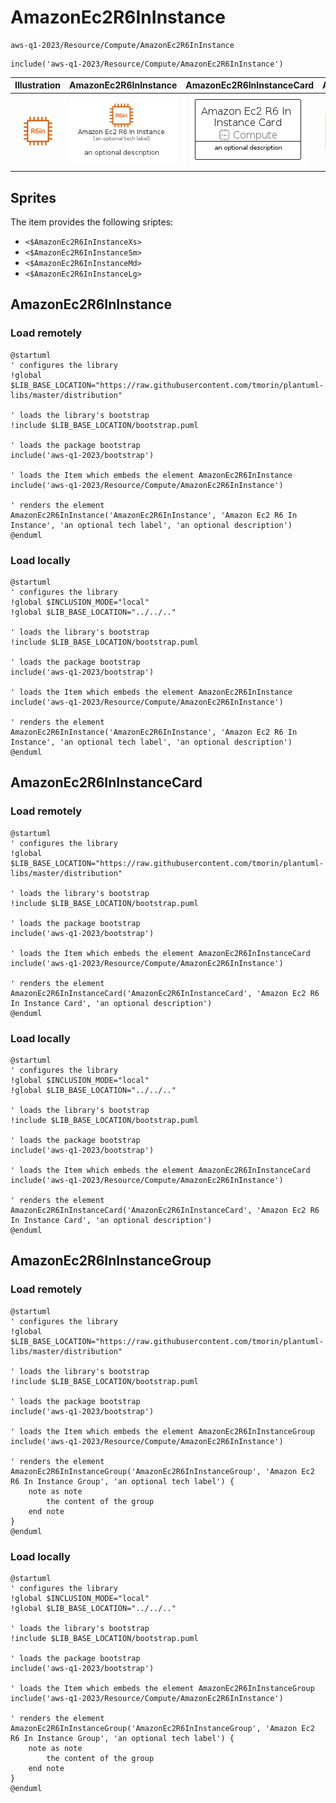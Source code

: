 # AmazonEc2R6InInstance


```text
aws-q1-2023/Resource/Compute/AmazonEc2R6InInstance
```

```text
include('aws-q1-2023/Resource/Compute/AmazonEc2R6InInstance')
```



| Illustration | AmazonEc2R6InInstance | AmazonEc2R6InInstanceCard | AmazonEc2R6InInstanceGroup |
| :---: | :---: | :---: | :---: |
| ![illustration for Illustration](../../../aws-q1-2023/Resource/Compute/AmazonEc2R6InInstance.png) | ![illustration for AmazonEc2R6InInstance](../../../aws-q1-2023/Resource/Compute/AmazonEc2R6InInstance.Local.png) | ![illustration for AmazonEc2R6InInstanceCard](../../../aws-q1-2023/Resource/Compute/AmazonEc2R6InInstanceCard.Local.png) | ![illustration for AmazonEc2R6InInstanceGroup](../../../aws-q1-2023/Resource/Compute/AmazonEc2R6InInstanceGroup.Local.png) |



## Sprites
The item provides the following sriptes:

- `<$AmazonEc2R6InInstanceXs>`
- `<$AmazonEc2R6InInstanceSm>`
- `<$AmazonEc2R6InInstanceMd>`
- `<$AmazonEc2R6InInstanceLg>`





## AmazonEc2R6InInstance

### Load remotely
```plantuml
@startuml
' configures the library
!global $LIB_BASE_LOCATION="https://raw.githubusercontent.com/tmorin/plantuml-libs/master/distribution"

' loads the library's bootstrap
!include $LIB_BASE_LOCATION/bootstrap.puml

' loads the package bootstrap
include('aws-q1-2023/bootstrap')

' loads the Item which embeds the element AmazonEc2R6InInstance
include('aws-q1-2023/Resource/Compute/AmazonEc2R6InInstance')

' renders the element
AmazonEc2R6InInstance('AmazonEc2R6InInstance', 'Amazon Ec2 R6 In Instance', 'an optional tech label', 'an optional description')
@enduml
```

### Load locally
```plantuml
@startuml
' configures the library
!global $INCLUSION_MODE="local"
!global $LIB_BASE_LOCATION="../../.."

' loads the library's bootstrap
!include $LIB_BASE_LOCATION/bootstrap.puml

' loads the package bootstrap
include('aws-q1-2023/bootstrap')

' loads the Item which embeds the element AmazonEc2R6InInstance
include('aws-q1-2023/Resource/Compute/AmazonEc2R6InInstance')

' renders the element
AmazonEc2R6InInstance('AmazonEc2R6InInstance', 'Amazon Ec2 R6 In Instance', 'an optional tech label', 'an optional description')
@enduml
```

## AmazonEc2R6InInstanceCard

### Load remotely
```plantuml
@startuml
' configures the library
!global $LIB_BASE_LOCATION="https://raw.githubusercontent.com/tmorin/plantuml-libs/master/distribution"

' loads the library's bootstrap
!include $LIB_BASE_LOCATION/bootstrap.puml

' loads the package bootstrap
include('aws-q1-2023/bootstrap')

' loads the Item which embeds the element AmazonEc2R6InInstanceCard
include('aws-q1-2023/Resource/Compute/AmazonEc2R6InInstance')

' renders the element
AmazonEc2R6InInstanceCard('AmazonEc2R6InInstanceCard', 'Amazon Ec2 R6 In Instance Card', 'an optional description')
@enduml
```

### Load locally
```plantuml
@startuml
' configures the library
!global $INCLUSION_MODE="local"
!global $LIB_BASE_LOCATION="../../.."

' loads the library's bootstrap
!include $LIB_BASE_LOCATION/bootstrap.puml

' loads the package bootstrap
include('aws-q1-2023/bootstrap')

' loads the Item which embeds the element AmazonEc2R6InInstanceCard
include('aws-q1-2023/Resource/Compute/AmazonEc2R6InInstance')

' renders the element
AmazonEc2R6InInstanceCard('AmazonEc2R6InInstanceCard', 'Amazon Ec2 R6 In Instance Card', 'an optional description')
@enduml
```

## AmazonEc2R6InInstanceGroup

### Load remotely
```plantuml
@startuml
' configures the library
!global $LIB_BASE_LOCATION="https://raw.githubusercontent.com/tmorin/plantuml-libs/master/distribution"

' loads the library's bootstrap
!include $LIB_BASE_LOCATION/bootstrap.puml

' loads the package bootstrap
include('aws-q1-2023/bootstrap')

' loads the Item which embeds the element AmazonEc2R6InInstanceGroup
include('aws-q1-2023/Resource/Compute/AmazonEc2R6InInstance')

' renders the element
AmazonEc2R6InInstanceGroup('AmazonEc2R6InInstanceGroup', 'Amazon Ec2 R6 In Instance Group', 'an optional tech label') {
    note as note
        the content of the group
    end note
}
@enduml
```

### Load locally
```plantuml
@startuml
' configures the library
!global $INCLUSION_MODE="local"
!global $LIB_BASE_LOCATION="../../.."

' loads the library's bootstrap
!include $LIB_BASE_LOCATION/bootstrap.puml

' loads the package bootstrap
include('aws-q1-2023/bootstrap')

' loads the Item which embeds the element AmazonEc2R6InInstanceGroup
include('aws-q1-2023/Resource/Compute/AmazonEc2R6InInstance')

' renders the element
AmazonEc2R6InInstanceGroup('AmazonEc2R6InInstanceGroup', 'Amazon Ec2 R6 In Instance Group', 'an optional tech label') {
    note as note
        the content of the group
    end note
}
@enduml
```

